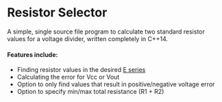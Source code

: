 # Resistor Selector
A simple, single source file program to calculate two standard resistor values for a voltage divider, written completely in C++14.

#### Features include:
 - Finding resistor values in the desired [E series](https://en.wikipedia.org/wiki/E_series_of_preferred_numbers)
 - Calculating the error for Vcc or Vout
 - Option to only find values that result in positive/negative voltage error
 - Option to specify min/max total resistance (R1 + R2)
